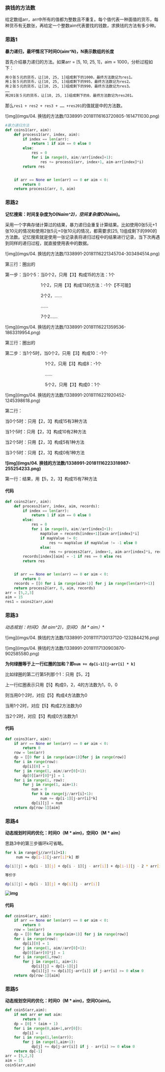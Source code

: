 ### 换钱的方法数

给定数组arr，arr中所有的值都为整数且不重复。每个值代表一种面值的货币，每种货币有无数张，再给定一个整数aim代表要找的钱数，求换钱的方法有多少种。

### 思路1

**暴力递归，最坏情况下时间O(aim^N)，N表示数组的长度**

首先介绍暴力递归的方法。如果arr = [5, 10, 25, 1]，aim = 1000，分析过程如下：

```bash
用０张５元的货币，让[10, 25, 1]组成剩下的1000，最终方法数记为res1。
用１张５元的货币，让[10, 25, 1]组成剩下的995，最终方法数记为res2。
用２张５元的货币，让[10, 25, 1]组成剩下的990，最终方法数记为res3。
……
用201张５元的货币，让[10, 25, 1]组成剩下的0，最终方法数记为res201。
```


那么`res1 + res2 + res3 + …… +res201`的值就是中的方法数。

![img](imgs/04. 换钱的方法数/1338991-20181116163720805-1614711030.png)

```python
#暴力递归方法
def coins1(arr, aim):
    def process1(arr, index, aim):
        if index == len(arr):
            return 1 if aim == 0 else 0
        else:
            res = 0
            for i in range(0, aim//arr[index]+1):
                res += process1(arr, index+1, aim-arr[index]*i)
        return res


    if arr == None or len(arr) == 0 or aim < 0:
        return 0
    return process1(arr, 0, aim)
```

### 思路2

**记忆搜索：时间复杂度为O(N*aim^2)，空间复杂度O(N*aim)。**

采用一个字典存储计算过的结果，暴力递归会重复计算结果。比如使用0张5元+1张10元的情况和使用2张5元+0张10元的情况，都需要求[25, 1]组成剩下的990的方法数。记忆搜索就是使用一张记录表将递归过程中的结果进行记录，当下次再遇到同样的递归过程，就直接使用表中的数据。

 ![img](imgs/04. 换钱的方法数/1338991-20181116221345704-303494514.png)

第三行：圈出的

第一步：当0个5：当0个2，只用【3】构成15的方法：1个

　　　　　　　　 1个2，只用【3】构成13的方法：-1个【不可能】

　　　　　　　　 2个2，……

　　　　　　　　 ……

　　　　　　　　 7个2……

![img](imgs/04. 换钱的方法数/1338991-20181116221359536-1863319954.png)

第三行：圈出的

第二步：当1个5时，当0个2，只用【3】构成10：-1个

　　　　　　　　　 1个2，只用【3】构成8：-1个

　　　　　　　　　 ……

　　　　　　　　　 5个2，只用【3】构成0：1个

![img](imgs/04. 换钱的方法数/1338991-20181116221920452-1245398618.png)

第二行：

当0个5时：只用【2，3】构成15有3种方法

当1个5时：只用【2，3】构成10有2种方法

当2个5时：只用【2，3】构成5有1种方法

当3个5时：只用【2，3】构成0有1种方法

**![img](imgs/04. 换钱的方法数/1338991-20181116223318987-255254233.png)**

 

第一行：结果，用【5，2，3】构成15有7种方法

#### 代码

```python
def coins2(arr, aim):
    def process2(arr, index, aim, records):
        if index == len(arr):
            return 1 if aim == 0 else 0
        else:
            res = 0
            for i in range(0, aim//arr[index]+1):
                mapValue = records[index+1][aim-arr[index]*i]
                if mapValue != 0:
                    res += mapValue if mapValue != -1 else 0
                else:
                    res += process2(arr, index+1, aim-arr[index]*i, records)
        records[index][aim] = -1 if res == 0 else res
        return res


    if arr == None or len(arr) == 0 or aim < 0:
        return 0
    records = [[0 for i in range(aim+1)] for j in range(len(arr)+1)]
    return process2(arr, 0, aim, records)
arr = [5,2,3]
aim = 15
res1 = coins2(arr,aim)
```

 ### 思路3

**动态规划：时间O（M* aim^2)，空间O（M * aim）**

![img](imgs/04. 换钱的方法数/1338991-20181117130137120-1232844216.png)

 ![img](imgs/04. 换钱的方法数/1338991-20181117130903870-902585580.png)

**为何绿圈等于上一行红圈的加和？即`num += dp[i-1][j-arr[i] * k] `**

比如绿圈的第二行第5列那个1：只用【5，2】

上一行红圈表示只用【5】构成0，2，4的方法数为1，0，0

则当用0个2时，对应【5】构成4方法数为0

当用1个2时，对应【5】构成2方法数为0

当2个2时，对应【5】构成0方法数为1

#### 代码

```python
def coins3(arr, aim):
    if arr == None or len(arr) == 0 or aim < 0:
        return 0
    row = len(arr)
    dp = [[0 for i in range(aim+1)]for j in range(row)]
    for i in range(row):
        dp[i][0] = 1
    for j in range(1, aim//arr[0]+1):
        dp[0][arr[0]*j] = 1
    for i in range(1, row):
        for j in range(1, aim+1):
            num = 0
            for k in range(j//arr[i]+1):
                num += dp[i-1][j-arr[i]*k]
            dp[i][j] = num
    return dp[row-1][aim]
```

### 思路4

**动态规划时间的优化：时间O（M * aim)，空间O（M * aim）**

思路3中的第三步循环k可省略。

```bash
for k in range(j//arr[i]+1):
     num += dp[i-1][j-arr[i]*k] 即

dp[i][j] = dp[i - 1][j] + dp[i - 1][j - arr[i]] + dp[i-1][j - 2 * arr[i]] + … dp[i - 1][j - k * arr[i]]

等价于

dp[i][j] = dp[i - 1][j] + dp[i][j - arr[i]]
```

**![img](https://img2018.cnblogs.com/blog/1338991/201811/1338991-20181117134438783-832814995.png)**

#### 代码

```python
def coins4(arr, aim):
    if arr == None or len(arr) == 0 or aim < 0:
        return 0
    row = len(arr)
    dp = [[0 for i in range(aim+1)] for j in range(row)]
    for i in range(row):
        dp[i][0] = 1
    for j in range(1, aim//arr[0]+1):
        dp[0][arr[0]*j] = 1
    for i in range(1,row):
        for j in range(1, aim+1):
            dp[i][j] = dp[i-1][j]
            dp[i][j] += dp[i][j-arr[i]] if j-arr[i] >= 0 else 0
    return dp[row-1][aim]
```

### 思路5

**动态规划空间的优化：时间O（M * aim)，空间O(aim)。**

```python
def coin5(arr,aim):
    if not arr or not aim:
        return 0
    dp = [0] * (aim + 1)
    for i in range(0,aim+1,arr[0]):
        dp[i] = 1
    for i in range(1,len(arr)):
        for j in range(1,aim+1):
            dp[j] += dp[j-arr[i]] if j - arr[i] >= 0 else 0
    return dp[-1]
arr = [5,2,3]
aim = 15
coin5(arr,aim)
```